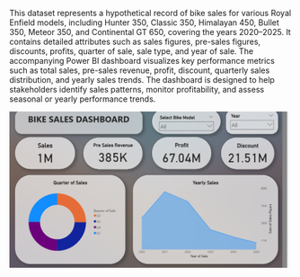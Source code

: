 This dataset represents a hypothetical record of bike sales for various Royal Enfield models, including Hunter 350, Classic 350, Himalayan 450, Bullet 350, Meteor 350, and Continental GT 650, covering the years 2020–2025. It contains detailed attributes such as sales figures, pre-sales figures, discounts, profits, quarter of sale, sale type, and year of sale. The accompanying Power BI dashboard visualizes key performance metrics such as total sales, pre-sales revenue, profit, discount, quarterly sales distribution, and yearly sales trends. The dashboard is designed to help stakeholders identify sales patterns, monitor profitability, and assess seasonal or yearly performance trends.

![image alt](https://github.com/Shohom-13/RE_SALESDB/blob/4a10d1cedc71605073da5f399c58d9f20907b15d/Screenshot%202025-08-15%20171008.png)

